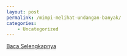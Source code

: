 ```yaml
---
layout: post
permalink: /mimpi-melihat-undangan-banyak/
categories:
    - Uncategorized
---
```


[Baca Selengkapnya](/01)